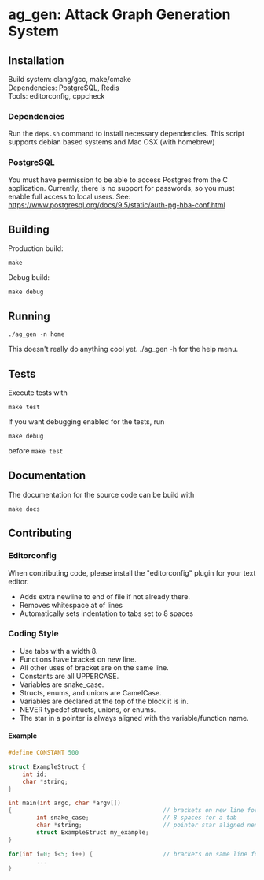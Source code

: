 # ag_gen: Attack Graph Generation System

## Installation

Build system: clang/gcc, make/cmake  
Dependencies: PostgreSQL, Redis  
Tools: editorconfig, cppcheck

### Dependencies

Run the `deps.sh` command to install necessary dependencies. This script supports debian based systems and Mac OSX (with homebrew)

### PostgreSQL

You must have permission to be able to access Postgres from the C application. Currently, there is no support for passwords, so you must enable full access to local users. See: https://www.postgresql.org/docs/9.5/static/auth-pg-hba-conf.html

## Building

Production build:

    make

Debug build:

    make debug

## Running

    ./ag_gen -n home

This doesn't really do anything cool yet. ./ag_gen -h for the help menu.

## Tests

Execute tests with

    make test

If you want debugging enabled for the tests, run

    make debug

before `make test`

## Documentation

The documentation for the source code can be build with

    make docs

## Contributing

### Editorconfig

When contributing code, please install the "editorconfig" plugin for your text editor.

- Adds extra newline to end of file if not already there.
- Removes whitespace at of lines
- Automatically sets indentation to tabs set to 8 spaces

### Coding Style

- Use tabs with a width 8.
- Functions have bracket on new line.
- All other uses of bracket are on the same line.
- Constants are all UPPERCASE.
- Variables are snake_case.
- Structs, enums, and unions are CamelCase.
- Variables are declared at the top of the block it is in.
- NEVER typedef structs, unions, or enums.
- The star in a pointer is always aligned with the variable/function name.

#### Example

```C
#define CONSTANT 500

struct ExampleStruct {
    int id;
    char *string;
}

int main(int argc, char *argv[])
{                                           // brackets on new line for functinons
        int snake_case;                     // 8 spaces for a tab
        char *string;                       // pointer star aligned next to variable name
        struct ExampleStruct my_example;
}

for(int i=0; i<5; i++) {                    // brackets on same line for everything else
        ...
}
```

